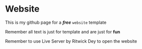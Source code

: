 # Website
This is my github page for a ***free*** `website` template

Remember all text is just for template and are just for **fun**

Remember to use Live Server by Ritwick Dey to open the website
